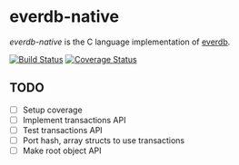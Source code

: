 everdb-native
=============

*everdb-native* is the C language implementation of [everdb](https://github.com/Knio/everdb). 

[![Build Status][buildlogo-native]](https://travis-ci.org/Knio/everdb-native)
[![Coverage Status][coveragelogo-native]](https://coveralls.io/r/Knio/everdb-native)

[buildlogo-native]: https://travis-ci.org/Knio/everdb-native.svg?branch=master
[coveragelogo-native]: https://img.shields.io/coveralls/Knio/everdb-native.svg?branch=master



TODO
----

 - [ ] Setup coverage
 - [ ] Implement transactions API
 - [ ] Test transactions API
 - [ ] Port hash, array structs to use transactions
 - [ ] Make root object API
